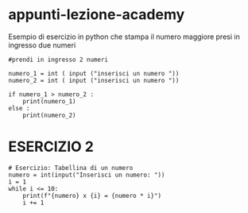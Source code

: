 # appunti-lezione-academy



Esempio di esercizio in python che stampa il numero maggiore presi
in ingresso due numeri



```
#prendi in ingresso 2 numeri

numero_1 = int ( input ("inserisci un numero "))
numero_2 = int ( input ("inserisci un numero "))

if numero_1 > numero_2 :
    print(numero_1)
else :
    print(numero_2)

```


# ESERCIZIO 2

```
# Esercizio: Tabellina di un numero
numero = int(input("Inserisci un numero: "))
i = 1
while i <= 10:
    print(f"{numero} x {i} = {numero * i}")
    i += 1
```
